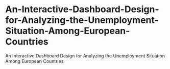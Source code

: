 # An-Interactive-Dashboard-Design-for-Analyzing-the-Unemployment-Situation-Among-European-Countries
An Interactive Dashboard Design for Analyzing the Unemployment Situation Among European Countries
